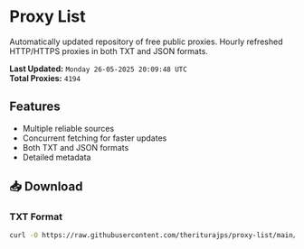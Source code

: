 # Proxy List

Automatically updated repository of free public proxies. Hourly refreshed HTTP/HTTPS proxies in both TXT and JSON formats.

**Last Updated:** `Monday 26-05-2025 20:09:48 UTC`  
**Total Proxies:** `4194`

## Features
- Multiple reliable sources
- Concurrent fetching for faster updates
- Both TXT and JSON formats
- Detailed metadata

## 📥 Download

### TXT Format
```bash
curl -O https://raw.githubusercontent.com/theriturajps/proxy-list/main/proxies.txt
